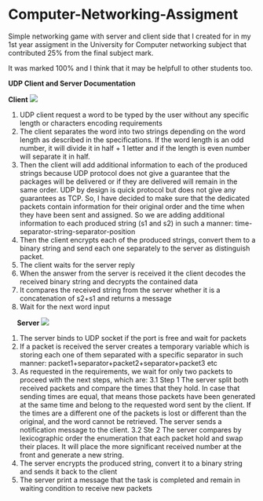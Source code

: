 # Computer-Networking-Assigment
 Simple networking game with server and client side that I created for in my 1st year assigment in the University for Computer networking subject that contributed 25% from the final subject mark. 
 
 It was marked 100% and I think that it may be helpfull to other students too. 



<b>UDP Client and Server Documentation</b>

<b>Client</b>
<img src='https://i.gyazo.com/a1241be37d7ee467fe3becdf9699394d.png'>

1. UDP client request a word to be typed by the user without any specific length or characters encoding requirements 
2. The client separates the word into two strings depending on the word length as described in the specifications. If the word length is an odd number, it will divide it in half + 1 letter and if the length is even number will separate it in half.
3. Then the client will add additional information to each of the produced strings because UDP protocol does not give a guarantee that the packages will be delivered or if they are delivered will remain in the same order. UDP by design is quick protocol but does not give any guarantees as TCP. So, I have decided to make sure that the dedicated packets contain information for their original order and the time when they have been sent and assigned. So we are adding additional information to each produced string (s1 and s2) in such a manner: time-separator-string-separator-position 
4. Then the client encrypts each of the produced strings, convert them to a binary string and send each one separately to the server as distinguish packet. 
5. The client waits for the server reply
6. When the answer from the server is received it the client decodes the received binary string and decrypts the contained data 
7. It compares the received string from the server whether it is a concatenation of s2+s1 and returns a message
8. Wait for the next word input

 
<b>Server</b>
<img src='https://i.gyazo.com/d7a1da5b0544add94595be232d53deca.png'>

1. The server binds to UDP socket if the port is free and wait for packets 
2. If a packet is received the server creates a temporary variable which is storing each one of them separated with a specific separator in such manner: packet1+separator+packet2+separator+packet3 etc
3. As requested in the requirements, we wait for only two packets to proceed with the next steps, which are: 
         3.1 Step 1 The server split both received packets and compare the times that they hold. In case that sending times are equal, that means those packets have been generated at the same time and belong to the requested word sent by the client. If the times are a different one of the packets is lost or different than the original, and the word cannot be retrieved. The server sends a notification message to the client. 
        3.2 Ste 2 The server compares by lexicographic order the enumeration that each packet hold and swap their places. It will place the more significant received number at the front and generate a new string. 
4. The server encrypts the produced string, convert it to a binary string and sends it back to the client
5. The server print a message that the task is completed and remain in waiting condition to receive new packets 
